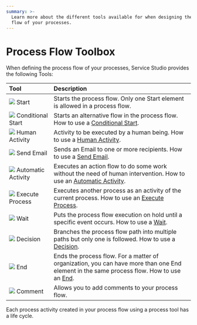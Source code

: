 ```yaml
---
summary: >-
  Learn more about the different tools available for when designing the process
  flow of your processes.
---
```


# Process Flow Toolbox

When defining the process flow of your processes, Service Studio provides the following Tools:

| Tool | Description |
| :--- | :--- |
| ![](../../../../.gitbook/assets/start-process.png) Start | Starts the process flow. Only one Start element is allowed in a process flow. |
| ![](../../../../.gitbook/assets/conditional-start.png) Conditional Start | Starts an alternative flow in the process flow. How to use a [Conditional Start](https://github.com/danielmarquespt/docs-product/tree/e7ea3f444d5129dab245c69ab72ae091554bc4fb/src/ref/lang/auto/Class.Conditional%20Start.final.md%3E). |
| ![](../../../../.gitbook/assets/human-activity.png) Human Activity | Activity to be executed by a human being. How to use a [Human Activity](https://github.com/danielmarquespt/docs-product/tree/e7ea3f444d5129dab245c69ab72ae091554bc4fb/src/ref/lang/auto/Class.Human%20Activity.final.md%3E). |
| ![](../../../../.gitbook/assets/email-send.png) Send Email | Sends an Email to one or more recipients. How to use a [Send Email](https://github.com/danielmarquespt/docs-product/tree/e7ea3f444d5129dab245c69ab72ae091554bc4fb/src/ref/lang/auto/Class.Send%20Email.final.md%3E). |
| ![](../../../../.gitbook/assets/automatic-activity.png) Automatic Activity | Executes an action flow to do some work without the need of human intervention. How to use an [Automatic Activity](https://github.com/danielmarquespt/docs-product/tree/e7ea3f444d5129dab245c69ab72ae091554bc4fb/src/ref/lang/auto/Class.Automatic%20Activity.final.md%3E). |
| ![](../../../../.gitbook/assets/process.png) Execute Process | Executes another process as an activity of the current process. How to use an [Execute Process](https://github.com/danielmarquespt/docs-product/tree/e7ea3f444d5129dab245c69ab72ae091554bc4fb/src/ref/lang/auto/Class.Execute%20Process.final.md%3E). |
| ![](../../../../.gitbook/assets/wait-activity.png) Wait | Puts the process flow execution on hold until a specific event occurs. How to use a [Wait](https://github.com/danielmarquespt/docs-product/tree/e7ea3f444d5129dab245c69ab72ae091554bc4fb/src/ref/lang/auto/Class.Wait.final.md%3E). |
| ![](../../../../.gitbook/assets/decision.png) Decision | Branches the process flow path into multiple paths but only one is followed. How to use a [Decision](https://github.com/danielmarquespt/docs-product/tree/e7ea3f444d5129dab245c69ab72ae091554bc4fb/src/ref/lang/auto/Class.Decision.final.md%3E). |
| ![](../../../../.gitbook/assets/end-process.png) End | Ends the process flow. For a matter of organization, you can have more than one End element in the same process flow. How to use an [End](https://github.com/danielmarquespt/docs-product/tree/e7ea3f444d5129dab245c69ab72ae091554bc4fb/src/ref/lang/auto/Class.Process%20End.final.md%3E). |
| ![](../../../../.gitbook/assets/comment.png) Comment | Allows you to add comments to your process flow. |

Each process activity created in your process flow using a process tool has a life cycle.

